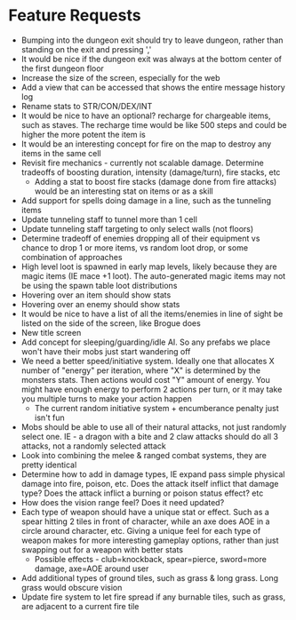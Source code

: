 # Feature Requests
* Bumping into the dungeon exit should try to leave dungeon, rather than standing on the exit and pressing ','
* It would be nice if the dungeon exit was always at the bottom center of the first dungeon floor
* Increase the size of the screen, especially for the web
* Add a view that can be accessed that shows the entire message history log
* Rename stats to STR/CON/DEX/INT
* It would be nice to have an optional? recharge for chargeable items, such as staves. The recharge time would be like 500 steps and could be higher the more potent the item is
* It would be an interesting concept for fire on the map to destroy any items in the same cell
* Revisit fire mechanics - currently not scalable damage. Determine tradeoffs of boosting duration, intensity (damage/turn), fire stacks, etc
    * Adding a stat to boost fire stacks (damage done from fire attacks) would be an interesting stat on items or as a skill
* Add support for spells doing damage in a line, such as the tunneling items
* Update tunneling staff to tunnel more than 1 cell
* Update tunneling staff targeting to only select walls (not floors)
* Determine tradeoff of enemies dropping all of their equipment vs chance to drop 1 or more items, vs random loot drop, or some combination of approaches
* High level loot is spawned in early map levels, likely because they are magic items (IE mace +1 loot). The auto-generated magic items may not be using the spawn table loot distributions
* Hovering over an item should show stats
* Hovering over an enemy should show stats
* It would be nice to have a list of all the items/enemies in line of sight be listed on the side of the screen, like Brogue does
* New title screen
* Add concept for sleeping/guarding/idle AI. So any prefabs we place won't have their mobs just start wandering off
* We need a better speed/initiative system. Ideally one that allocates X number of "energy" per iteration, where "X" is determined by the monsters stats. Then actions would cost "Y" amount of energy. You might have enough energy to perform 2 actions per turn, or it may take you multiple turns to make your action happen
    * The current random initiative system + encumberance penalty just isn't fun
* Mobs should be able to use all of their natural attacks, not just randomly select one. IE - a dragon with a bite and 2 claw attacks should do all 3 attacks, not a randomly selected attack
* Look into combining the melee & ranged combat systems, they are pretty identical
* Determine how to add in damage types, IE expand pass simple physical damage into fire, poison, etc. Does the attack itself inflict that damage type? Does the attack inflict a burning or poison status effect? etc
* How does the vision range feel? Does it need updated?
* Each type of weapon should have a unique stat or effect. Such as a spear hitting 2 tiles in front of character, while an axe does AOE in a circle around character, etc. Giving a unique feel for each type of weapon makes for more interesting gameplay options, rather than just swapping out for a weapon with better stats
    * Possible effects - club=knockback, spear=pierce, sword=more damage, axe=AOE around user
* Add additional types of ground tiles, such as grass & long grass. Long grass would obscure vision
* Update fire system to let fire spread if any burnable tiles, such as grass, are adjacent to a current fire tile